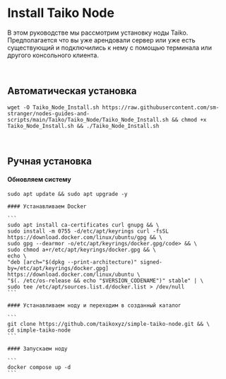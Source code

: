 # Install Taiko Node
В этом руководстве мы рассмотрим установку ноды Taiko. Предполагается что вы уже арендовали сервер или уже есть существующий и подключились к нему с помощью терминала или другого консольного клиента.

<br>

  
  ## Автоматическая установка
  
  ```
  wget -O Taiko_Node_Install.sh https://raw.githubusercontent.com/sm-stranger/nodes-guides-and-scripts/main/Taiko/Taiko_Node/Taiko_Node_Install.sh && chmod +x Taiko_Node_Install.sh && ./Taiko_Node_Install.sh
  ```

<br/>

 
  ## Ручная установка
 
  
  #### Обновляем систему
    
  ```
  sudo apt update && sudo apt upgrade -y
  ```

  
    #### Устанавливаем Docker
  
    ```
    sudo apt install ca-certificates curl gnupg && \
    sudo install -m 0755 -d/etc/apt/keyrings curl -fsSL https://download.docker.com/linux/ubuntu/gpg && \
    sudo gpg --dearmor -o/etc/apt/keyrings/docker.gpg/code> && \
    sudo chmod a+r/etc/apt/keyrings/docker.gpg && \
    echo \
    "deb [arch="$(dpkg --print-architecture)" signed-by=/etc/apt/keyrings/docker.gpg] https://download.docker.com/linux/ubuntu \
    "$(. /etc/os-release && echo "$VERSION_CODENAME")" stable" | \
    sudo tee /etc/apt/sources.list.d/docker.list > /dev/null
    ```
    
    #### Устанавливаем ноду и переходим в созданный каталог
    
    ```
    git clone https://github.com/taikoxyz/simple-taiko-node.git && \
    cd simple-taiko-node
    ```
    
    #### Запускаем ноду
    
    ```
    docker compose up -d
    ```
  

